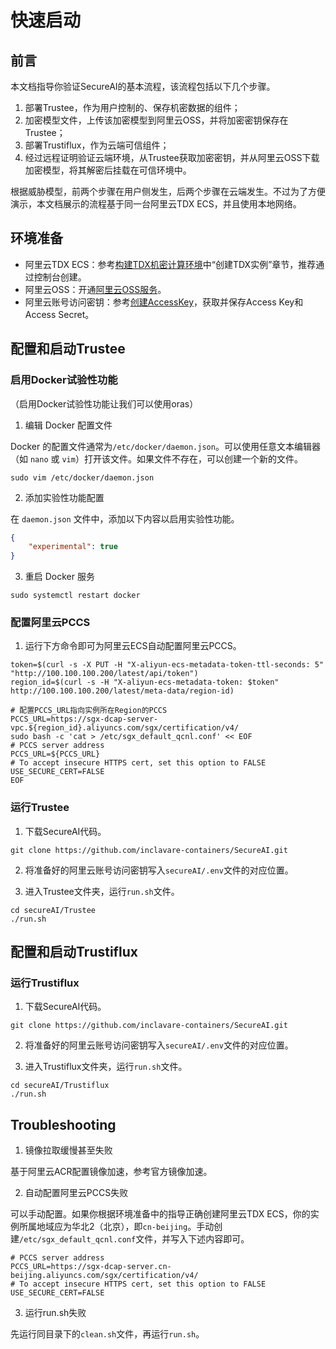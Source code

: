 # 快速启动

## 前言

本文档指导你验证SecureAI的基本流程，该流程包括以下几个步骤。
1. 部署Trustee，作为用户控制的、保存机密数据的组件；
2. 加密模型文件，上传该加密模型到阿里云OSS，并将加密密钥保存在Trustee；
3. 部署Trustiflux，作为云端可信组件；
4. 经过远程证明验证云端环境，从Trustee获取加密密钥，并从阿里云OSS下载加密模型，将其解密后挂载在可信环境中。

根据威胁模型，前两个步骤在用户侧发生，后两个步骤在云端发生。不过为了方便演示，本文档展示的流程基于同一台阿里云TDX ECS，并且使用本地网络。

## 环境准备

- 阿里云TDX ECS：参考[构建TDX机密计算环境](https://help.aliyun.com/zh/ecs/user-guide/build-a-tdx-confidential-computing-environment)中“创建TDX实例”章节，推荐通过控制台创建。
- 阿里云OSS：开通[阿里云OSS服务](https://oss.console.aliyun.com/overview)。
- 阿里云账号访问密钥：参考[创建AccessKey](https://help.aliyun.com/zh/ram/user-guide/create-an-accesskey-pair)，获取并保存Access Key和Access Secret。

## 配置和启动Trustee

### 启用Docker试验性功能

（启用Docker试验性功能让我们可以使用oras）

1. 编辑 Docker 配置文件

Docker 的配置文件通常为`/etc/docker/daemon.json`。可以使用任意文本编辑器（如 `nano` 或 `vim`）打开该文件。如果文件不存在，可以创建一个新的文件。

```shell
sudo vim /etc/docker/daemon.json
```

2. 添加实验性功能配置

在 `daemon.json` 文件中，添加以下内容以启用实验性功能。

```daemon.json
{
    "experimental": true
}
```

3. 重启 Docker 服务

```shell
sudo systemctl restart docker
```

### 配置阿里云PCCS

1. 运行下方命令即可为阿里云ECS自动配置阿里云PCCS。

```shell
token=$(curl -s -X PUT -H "X-aliyun-ecs-metadata-token-ttl-seconds: 5" "http://100.100.100.200/latest/api/token")
region_id=$(curl -s -H "X-aliyun-ecs-metadata-token: $token" http://100.100.100.200/latest/meta-data/region-id)

# 配置PCCS_URL指向实例所在Region的PCCS
PCCS_URL=https://sgx-dcap-server-vpc.${region_id}.aliyuncs.com/sgx/certification/v4/
sudo bash -c 'cat > /etc/sgx_default_qcnl.conf' << EOF
# PCCS server address
PCCS_URL=${PCCS_URL}
# To accept insecure HTTPS cert, set this option to FALSE
USE_SECURE_CERT=FALSE
EOF
```

### 运行Trustee

1. 下载SecureAI代码。

```shell
git clone https://github.com/inclavare-containers/SecureAI.git
```

2. 将准备好的阿里云账号访问密钥写入`secureAI/.env`文件的对应位置。

3. 进入Trustee文件夹，运行`run.sh`文件。

```shell
cd secureAI/Trustee
./run.sh
```

## 配置和启动Trustiflux

### 运行Trustiflux

1. 下载SecureAI代码。

```shell
git clone https://github.com/inclavare-containers/SecureAI.git
```

2. 将准备好的阿里云账号访问密钥写入`secureAI/.env`文件的对应位置。

3. 进入Trustiflux文件夹，运行`run.sh`文件。

```shell
cd secureAI/Trustiflux
./run.sh
```

## Troubleshooting

1. 镜像拉取缓慢甚至失败

基于阿里云ACR配置镜像加速，参考官方镜像加速。

2. 自动配置阿里云PCCS失败

可以手动配置。如果你根据环境准备中的指导正确创建阿里云TDX ECS，你的实例所属地域应为华北2（北京），即`cn-beijing`。手动创建`/etc/sgx_default_qcnl.conf`文件，并写入下述内容即可。

```shell
# PCCS server address
PCCS_URL=https://sgx-dcap-server.cn-beijing.aliyuncs.com/sgx/certification/v4/
# To accept insecure HTTPS cert, set this option to FALSE
USE_SECURE_CERT=FALSE
```

3. 运行run.sh失败

先运行同目录下的`clean.sh`文件，再运行`run.sh`。
